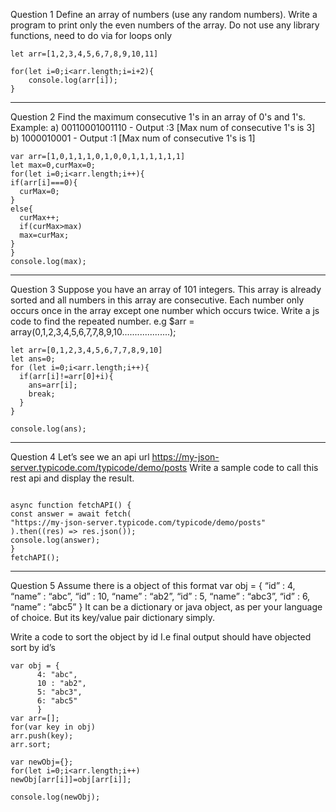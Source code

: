 Question 1
Define an array of numbers (use any random numbers). Write a program to print only the even numbers of the array. Do not use any library functions, need to do via for loops only

```
let arr=[1,2,3,4,5,6,7,8,9,10,11]

for(let i=0;i<arr.length;i=i+2){
    console.log(arr[i]);
}
```

---

Question 2
Find the maximum consecutive 1's in an array of 0's and 1's.
Example:
a) 00110001001110 - Output :3 [Max num of consecutive 1's is 3]
b) 1000010001 - Output :1 [Max num of consecutive 1's is 1]

```
var arr=[1,0,1,1,1,0,1,0,0,1,1,1,1,1,1]
let max=0,curMax=0;
for(let i=0;i<arr.length;i++){
if(arr[i]===0){
  curMax=0;
}
else{
  curMax++;
  if(curMax>max)
  max=curMax;
}
}
console.log(max);
```

---

Question 3
Suppose you have an array of 101 integers. This array is already sorted and all numbers in this array are consecutive. Each number only occurs once in the array except one number which occurs twice. Write a js code to find the repeated number.
e.g $arr = array(0,1,2,3,4,5,6,7,7,8,9,10...................);

```
let arr=[0,1,2,3,4,5,6,7,7,8,9,10]
let ans=0;
for (let i=0;i<arr.length;i++){
  if(arr[i]!=arr[0]+i){
    ans=arr[i];
    break;
  }
}

console.log(ans);
```

---

Question 4
Let’s see we an api url https://my-json-server.typicode.com/typicode/demo/posts
Write a sample code to call this rest api and display the result.

```

async function fetchAPI() {
const answer = await fetch(
"https://my-json-server.typicode.com/typicode/demo/posts"
).then((res) => res.json());
console.log(answer);
}
fetchAPI();
```

---

Question 5
Assume there is a object of this format
var obj = {
“id” : 4, “name” : “abc”,
“id” : 10, “name” : “ab2”,
“id” : 5, “name” : “abc3”,
“id” : 6, “name” : “abc5”
}
It can be a dictionary or java object, as per your language of choice. But its key/value pair dictionary simply.

Write a code to sort the object by id
I.e final output should have objected sort by id’s

```
var obj = {
      4: "abc",
      10 : "ab2",
      5: "abc3",
      6: "abc5"
      }
var arr=[];
for(var key in obj)
arr.push(key);
arr.sort;

var newObj={};
for(let i=0;i<arr.length;i++)
newObj[arr[i]]=obj[arr[i]];

console.log(newObj);
```
